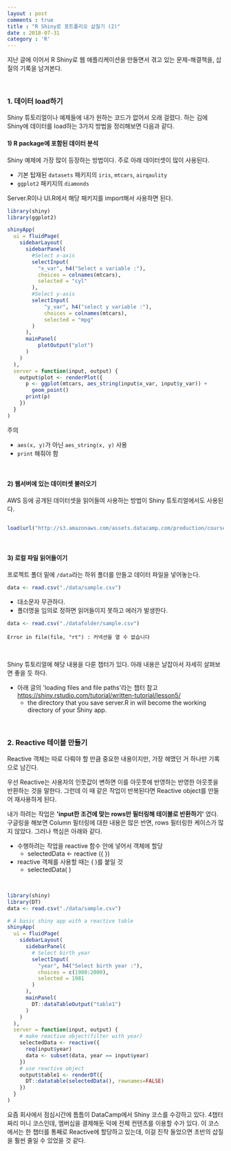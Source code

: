 ```yaml
---
layout : post
comments : true
title : "R Shiny로 포트폴리오 삽질기 (2)"
date : 2018-07-31
category : 'R'
---
```


지난 글에 이어서 R Shiny로 웹 애플리케이션을 만들면서 겪고 있는 문제-해결책을, 삽질의 기록을 남겨본다.

<br>

### 1. 데이터 load하기
Shiny 튜토리얼이나 예제들에 내가 원하는 코드가 없어서 오래 걸렸다.
하는 김에 Shiny에 데이터를 load하는 3가지 방법을 정리해보면 다음과 같다.

#### 1) R package에 포함된 데이터 분석

Shiny 예제에 가장 많이 등장하는 방법이다. 주로 아래 데이터셋이 많이 사용된다.

* 기본 탑재된 `datasets` 패키지의 `iris`, `mtcars`, `airqaulity`
* `ggplot2` 패키지의  `diamonds`

Server.R이나 UI.R에서 해당 패키지를 import해서 사용하면 된다.

```r
library(shiny)
library(ggplot2)

shinyApp(
  ui = fluidPage(
    sidebarLayout(
      sidebarPanel(
        #Select x-axis
        selectInput(
          "x_var", h4("Select x variable :"),
          choices = colnames(mtcars),
          selected = "cyl"
        ),
        #Select y-axis
        selectInput(
            "y_var", h4("select y variable :"),
            choices = colnames(mtcars),
            selected = "mpg"
        )
      ),
      mainPanel(
          plotOutput("plot")
      )
    )
  ),
  server = function(input, output) {
    output$plot <- renderPlot({
      p <- ggplot(mtcars, aes_string(input$x_var, input$y_var)) +
        geom_point()
      print(p)
    })
  }
)
```
주의
* `aes(x, y)`가 아닌 `aes_string(x, y)` 사용
* `print` 해줘야 함

<br>

#### 2) 웹서버에 있는 데이터셋 불러오기
AWS 등에 공개된 데이터셋을 읽어들여 사용하는 방법이 Shiny 튜토리얼에서도 사용된다.

```r

load(url("http://s3.amazonaws.com/assets.datacamp.com/production/course_4850/datasets/movies.Rdata"))

```

<br>

#### 3) 로컬 파일 읽어들이기

프로젝트 폴더 밑에 `/data`라는 하위 폴더를 만들고 데이터 파일을 넣어놓는다.

```r
data <- read.csv("./data/sample.csv")

```
* 대소문자 무관하다.
* 폴더명을 임의로 정하면 읽어들이지 못하고 에러가 발생한다.

```r
data <- read.csv("./datafolder/sample.csv")
```
```
Error in file(file, "rt") : 커넥션을 열 수 없습니다
```

<br>

Shiny 튜토리얼에 해당 내용을 다룬 챕터가 있다. 아래 내용은 날잡아서 자세히 살펴보면 좋을 듯 하다.

* 아래 글의 'loading files and file paths'라는 챕터 참고
https://shiny.rstudio.com/tutorial/written-tutorial/lesson5/
    * the directory that you save server.R in will become the working directory of your Shiny app.

<br>

### 2. Reactive 테이블 만들기

Reactive 객체는 따로 다뤄야 할 만큼 중요한 내용이지만, 가장 헤맸던 거 하나만 기록으로 남긴다.

우선 Reactive는 사용자의 인풋값이 변하면 이를 아웃풋에 반영하는 반영한 아웃풋을 반환하는 것을 말한다. 그런데 이 때 같은 작업이 반복된다면 Reactive object를 만들어 재사용하게 된다.

내가 하려는 작업은 __'input한 조건에 맞는 rows만 필터링해 테이블로 반환하기'__ 였다. 구글링을 해보면 Column 필터링에 대한 내용은 많은 반면, rows 필터링한 케이스가 많지 않았다. 그러나 핵심은 아래와 같다.

* 수행하려는 작업을 reactive 함수 안에 넣어서 객체에 할당
  * selectedData <- reactive ({ })
* reactive 객체를 사용할 때는 ( )를 붙일 것
  * selectedData( )

<br>

```r  
library(shiny)
library(DT)
data <- read.csv("./data/sample.csv")

# A basic shiny app with a reactive table
shinyApp(
  ui = fluidPage(
    sidebarLayout(
      sidebarPanel(
        # Select birth year
        selectInput(
          "year", h4("Select birth year :"),
          choices = c(1980:2000),
          selected = 1981
        )
      ),
      mainPanel(
        DT::dataTableOutput("table1")
      )
    )
  ),
  server = function(input, output) {
    # make reactive object(filter with year)
    selectedData <- reactive({
      req(input$year)
      data <- subset(data, year == input$year)
    })
    # use reactive object
    output$table1 <- renderDT({
      DT::datatable(selectedData(), rownames=FALSE)
    })
  }
)

```


요즘 회사에서 점심시간에 틈틈이 DataCamp에서 Shiny 코스를 수강하고 있다. 4챕터짜리 미니 코스인데, 멤버십을 결제해둔 덕에 전체 컨텐츠를 이용할 수가 있다. 이 코스에서는 한 챕터를 통째로 Reactive에 할당하고 있는데, 이걸 진작 들었으면 초반의 삽질을 훨씬 줄일 수 있었을 것 같다.

